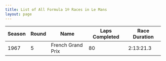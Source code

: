 ```yaml
---
title: List of All Formula 1® Races in Le Mans
layout: page
---
```



| Season | Round | Name | Laps Completed | Race Duration |
|--|--|--|--|--|
| 1967 | 5 | French Grand Prix | 80 | 2:13:21.3 |


